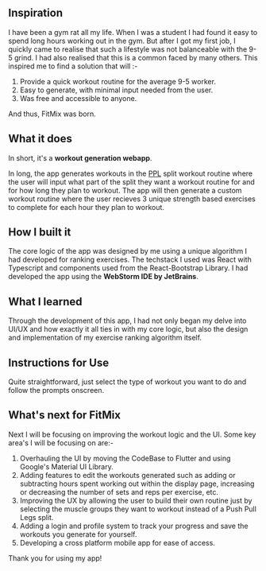## Inspiration
I have been a gym rat all my life. When I was a student I had found it easy to spend long hours working out in the gym. But after I got my first job, I quickly came to realise that such a lifestyle was not balanceable with the 9-5 grind. I had also realised that this is a common faced by many others. This inspired me to find a solution that will :-
1. Provide a quick workout routine for the average 9-5 worker.
2. Easy to generate, with minimal input needed from the user.
3. Was free and accessible to anyone.

And thus, FitMix was born.


## What it does
In short, it's a **workout generation webapp**. 

In long, the app generates workouts in the [PPL](https://en.wikipedia.org/wiki/Split_weight_training#Push/Pull/Legs) split workout routine where the user will input what part of the split they want a workout routine for and for how long they plan to workout. The app will then generate a custom workout routine where the user recieves 3 unique strength based exercises to complete for each hour they plan to workout. 

## How I built it
The core logic of the app was designed by me using a unique algorithm I had developed for ranking exercises. The techstack I used was React with Typescript and components used from the React-Bootstrap Library. I had developed the app using the **WebStorm IDE by JetBrains**. 


## What I learned
Through the development of this app, I had not only began my delve into UI/UX and how exactly it all ties in with my core logic, but also the design and implementation of my exercise ranking algorithm itself.

## Instructions for Use
Quite straightforward, just select the type of workout you want to do and follow the prompts onscreen.


## What's next for FitMix
Next I will be focusing on improving the workout logic and the UI. Some key area's I will be focusing on are:-
1. Overhauling the UI by moving the CodeBase to Flutter and using Google's Material UI Library.
2. Adding features to edit the workouts generated such as adding or subtracting hours spent working out within the display page, increasing or decreasing the number of sets and reps per exercise, etc.
3. Improving the UX by allowing the user to build their own routine just by selecting the muscle groups they want to workout instead of a Push Pull Legs split.
4. Adding a login and profile system to track your progress and save the workouts you generate for yourself.
5. Developing a cross platform mobile app for ease of access.

Thank you for using my app!
